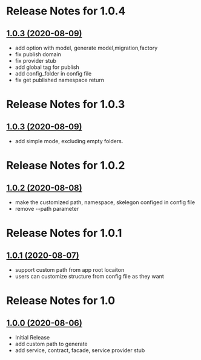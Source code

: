 

# Release Notes for 1.0.4

## [1.0.3 (2020-08-09)](https://github.com/ArtisanCloud/ServiceMaker/releases/tag/1.0.4)
- add option with model, generate model,migration,factory  
- fix publish domain
- fix provider stub
- add global tag for publish
- add config_folder in config file
- fix get published namespace return 

# Release Notes for 1.0.3

## [1.0.3 (2020-08-09)](https://github.com/ArtisanCloud/ServiceMaker/releases/tag/1.0.3)
- add simple mode, excluding empty folders.

# Release Notes for 1.0.2

## [1.0.2 (2020-08-08)](https://github.com/ArtisanCloud/ServiceMaker/releases/tag/1.0.2)
- make the customized path, namespace, skelegon configed in config file
- remove --path parameter


# Release Notes for 1.0.1

## [1.0.1 (2020-08-07)](https://github.com/ArtisanCloud/ServiceMaker/releases/tag/1.0.1)
- support custom path from app root locaiton
- users can customize structure from config file as they want


# Release Notes for 1.0

## [1.0.0 (2020-08-06)](https://github.com/ArtisanCloud/ServiceMaker/releases/tag/1.0)
- Initial Release
- add custom path to generate
- add service, contract, facade, service provider stub
